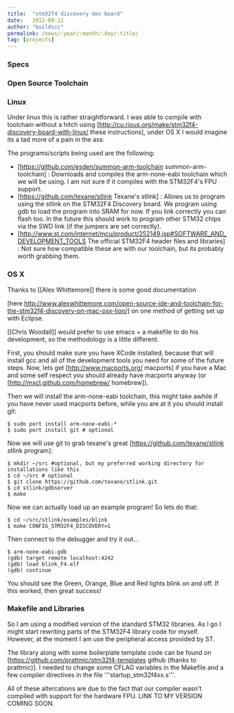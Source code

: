 ```yaml
---
title:  "stm32f4 discovery dev board"
date:   2012-09-12
author: "buildscc"
permalink: /news/:year/:month/:day/:title/
tag: [projects]
---
```


### Specs

### Open Source Toolchain

### Linux

Under linux this is rather straightforward. I was able to compile with toolchain without a hitch using [http://cu.rious.org/make/stm32f4-discovery-board-with-linux/ these instructions], under OS X I would imagine its a tad more of a pain in the ass. 

The programs/scripts being used are the following:
* [https://github.com/esden/summon-arm-toolchain summon-arm-toolchain] : Downloads and compiles the arm-none-eabi toolchain which we will be using. I am not sure if it compiles with the STM32F4's FPU support.
* [https://github.com/texane/stlink Texane's stlink] : Allows us to program using the stlink on the STM32F4 Discovery board. We program using gdb to load the program into SRAM for now. If you link correctly you can flash too. In the future this should work to program other STM32 chips via the SWD link (if the jumpers are set correctly).
* [http://www.st.com/internet/mcu/product/252149.jsp#SOFTWARE_AND_DEVELOPMENT_TOOLS The official STM32F4 header files and libraries] : Not sure how compatible these are with our toolchain, but its probably worth grabbing them.

### OS X
Thanks to [[Alex Whittemore]] there is some good documentation

[here http://www.alexwhittemore.com/open-source-ide-and-toolchain-for-the-stm32f4-discovery-on-mac-osx-lion/] on one method of getting set up with Eclipse.

[[Chris Woodall]] would prefer to use emacs + a makefile to do his development, so the methodology is a little different.

First, you should make sure you have XCode installed, because that will install gcc and all of the development tools you need for some of the future steps. Now, lets get [http://www.macports.org/ macports] if you have a Mac and some self respect you should already have macports anyway (or [http://mxcl.github.com/homebrew/ homebrew]).

Then we will install the arm-none-eabi toolchain, this might take awhile if you have never used macports before, while you are at it you should install git:

```
$ sudo port install arm-none-eabi-*
$ sudo port install git # optional
```

Now we will use git to grab texane's great [https://github.com/texane/stlink stlink program]:

```
$ mkdir ~/src #optional, but my preferred working directory for installations like this
$ cd ~/src # optional
$ git clone https://github.com/texane/stlink.git
$ cd stlink/gdbserver
$ make
```

Now we can actually load up an example program! So lets do that:

```
$ cd ~/src/stlink/examples/blink
$ make CONFIG_STM32F4_DISCOVERY=1
```

Then connect to the debugger and try it out…

```
$ arm-none-eabi-gdb
(gdb) target remote localhost:4242
(gdb) load blink_F4.elf
(gdb) continue
```

You should see the Green, Orange, Blue and Red lights blink on and off. If this worked, then great success!

### Makefile and Libraries

So I am using a modified version of the standard STM32 libraries. As I go I might start rewriting parts of the STM32F4 library code for myself. However, at the moment I am use the peripheral access provided by ST.

The library along with some boilerplate template code can be found on [https://github.com/prattmic/stm32f4-templates github (thanks to prattmic)]. I needed to change some CFLAG variables in the Makefile and a few compiler directives in the file '''startup_stm32f4xx.s'''.

All of these altercations are due to the fact that our compiler wasn't compiled with support for the hardware FPU. LINK TO MY VERSION COMING SOON.